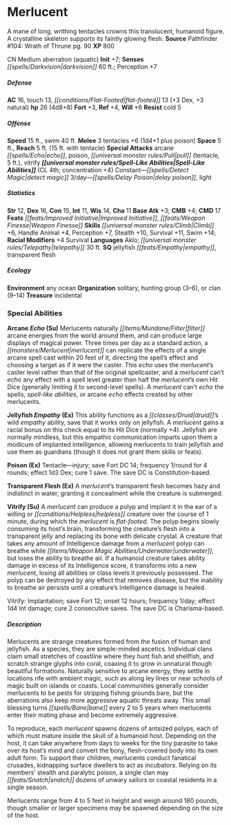 ﻿---
cssclass: [monsters]
title1: Merlucent
desc_short: A mane of long, writhing tentacles crowns this translucent, humanoid figure.
  A crystalline skeleton supports its faintly glowing flesh.
title2: Merlucent
CR: 3
sources:
- name: 'Pathfinder #104: Wrath of Thrune'
  page: 90
  link: http://paizo.com/products/btpy9jb7?Pathfinder-Adventure-Path-104-Wrath-of-Thrune
XP: 800
alignment: CN
size: Medium
type: aberration
subtypes:
- aquatic
initiative:
  bonus: 7
senses:
  darkvision: 60
AC:
  AC: 16
  touch: 13
  flat_footed: 13
  components:
    dex: 3
    natural: 3
HP:
  HP: 26
  long: 4d8+8
saves:
  fort: 3
  ref: 4
  will: 6
resistances:
  cold: 5
speeds:
  base: 15
  swim: 40
attacks:
  melee:
  - - text: 3 tentacles +6 (1d4+1 plus poison)
      entries:
      - - damage: 1d4+1
        - effect: poison
      count: 3
      attack: tentacles
      bonus:
      - 6
  special:
  - arcane echo
  - poison
  - pull (tentacle, 5 ft.)
  - vitrify
space: 5
reach: 5
reach_other: 15 ft. with tentacle
spell_like_abilities:
  entries:
  - name: detect magic
    source: default
    freq: Constant
  - name: delay poison
    source: default
    freq: 3/day
  - name: light
    source: default
    freq: 3/day
  sources:
  - name: default
    CL: 4
    concentration: 4
ability_scores:
  STR: 12
  DEX: 16
  CON: 15
  INT: 11
  WIS: 14
  CHA: 11
BAB: 3
CMB: 4
CMD: 17
feats:
- name: Improved Initiative
- name: Weapon Finesse
skills:
  Climb: 6
  Handle Animal: 4
  Perception: 7
  Stealth: 10
  Survival: 11
  Swim: 14
  _racial_mods:
    Survival:
      _: 4
languages:
- Aklo
- telepathy 30 ft.
special_qualities:
- jellyfish empathy
- transparent flesh
ecology:
  environment: any ocean
  organization: solitary, hunting group (3-6), or clan (9-14)
  treasure_type: incidental
special_abilities:
  Arcane Echo (Su): Merlucents naturally filter arcane energies from the world around
    them, and can produce large displays of magical power. Three times per day as
    a standard action, a merlucent can replicate the effects of a single arcane spell
    cast within 20 feet of it, directing the spell's effect and choosing a target
    as if it were the caster. This echo uses the merlucent's caster level rather than
    that of the original spellcaster, and a merlucent can't echo any effect with a
    spell level greater than half the merlucent's own Hit Dice (generally limiting
    it to second-level spells). A merlucent can't echo the spells, spell-like abilities,
    or arcane echo effects created by other merlucents.
  Jellyfish Empathy (Ex): This ability functions as a druid's wild empathy ability,
    save that it works only on jellyfish. A merlucent gains a racial bonus on this
    check equal to its Hit Dice (normally +4). Jellyfish are normally mindless, but
    this empathic communication imparts upon them a modicum of implanted intelligence,
    allowing merlucents to train jellyfish and use them as guardians (though it does
    not grant them skills or feats).
  Poison (Ex): Tentacle-injury; save Fort DC 14; frequency 1/round for 4 rounds; effect
    1d3 Dex; cure 1 save. The save DC is Constitution-based.
  Transparent Flesh (Ex): A merlucent's transparent flesh becomes hazy and indistinct
    in water, granting it concealment while the creature is submerged.
  Vitrify (Su): |-
    A merlucent can produce a polyp and implant it in the ear of a willing or helpless creature over the course of 1 minute, during which the merlucent is flat-footed. The polyp begins slowly consuming its host's brain, transforming the creature's flesh into a transparent jelly and replacing its bone with delicate crystal. A creature that takes any amount of Intelligence damage from a merlucent polyp can breathe while underwater, but loses the ability to breathe air. If a humanoid creature takes ability damage in excess of its Intelligence score, it transforms into a new merlucent, losing all abilities or class levels it previously possessed. The polyp can be destroyed by any effect that removes disease, but the inability to breathe air persists until a creature's Intelligence damage is healed.

     Vitrify: Implantation; save Fort 12; onset 12 hours; frequency 1/day; effect 1d4 Int damage; cure 2 consecutive saves. The save DC is Charisma-based.
desc_long: |-
  Merlucents are strange creatures formed from the fusion of human and jellyfish. As a species, they are simple-minded ascetics. Individual clans claim small stretches of coastline where they hunt fish and shellfish, and scratch strange glyphs into coral, coaxing it to grow in unnatural though beautiful formations. Naturally sensitive to arcane energy, they settle in locations rife with ambient magic, such as along ley lines or near schools of magic built on islands or coasts. Local communities generally consider merlucents to be pests for stripping fishing grounds bare, but the aberrations also keep more aggressive aquatic threats away. This small blessing turns bane every 2 to 5 years when merlucents enter their mating phase and become extremely aggressive.

  To reproduce, each merlucent spawns dozens of antsized polyps, each of which must mature inside the skull of a humanoid host. Depending on the host, it can take anywhere from days to weeks for the tiny parasite to take over its host's mind and convert the bony, flesh-covered body into its own adult form. To support their children, merlucents conduct fanatical crusades, kidnapping surface dwellers to act as incubators. Relying on its members' stealth and paralytic poison, a single clan may snatch dozens of unwary sailors or coastal residents in a single season.

  Merlucents range from 4 to 5 feet in height and weigh around 180 pounds, though smaller or larger specimens may be spawned depending on the size of the host.

---

# Merlucent
A mane of long, writhing tentacles crowns this translucent, humanoid figure. A crystalline skeleton supports its faintly glowing flesh.
**Source** Pathfinder #104: Wrath of Thrune pg. 90
**XP** 800

CN Medium aberration (aquatic)
**Init** +7; **Senses** _[[spells/Darkvision|darkvision]]_ 60 ft.; Perception +7

##### Defense

**AC** 16, touch 13, _[[conditions/Flat-Footed|flat-footed]]_ 13 (+3 Dex, +3 natural)
**hp** 26 (4d8+8)
**Fort** +3, **Ref** +4, **Will** +6
**Resist** cold 5

##### Offense
**Speed** 15 ft., swim 40 ft.
**Melee** 3 tentacles +6 (1d4+1 plus poison)
**Space** 5 ft., **Reach** 5 ft. (15 ft. with tentacle)
**Special Attacks** arcane _[[spells/Echo|echo]]_, poison, _[[universal monster rules/Pull|pull]]_ (tentacle, 5 ft.), vitrify
**_[[universal monster rules/Spell-Like Abilities|Spell-Like Abilities]]_** (CL 4th; concentration +4)
Constant—_[[spells/Detect Magic|detect magic]]_
3/day—_[[spells/Delay Poison|delay poison]]_, light

##### Statistics
**Str** 12, **Dex** 16, **Con** 15, **Int** 11, **Wis** 14, **Cha** 11
**Base Atk** +3; **CMB** +4; **CMD** 17
**Feats** _[[feats/Improved Initiative|Improved Initiative]]_, _[[feats/Weapon Finesse|Weapon Finesse]]_
**Skills** _[[universal monster rules/Climb|Climb]]_ +6, Handle Animal +4, Perception +7, Stealth +10, Survival +11, Swim +14; **Racial Modifiers** +4 Survival
**Languages** Aklo; _[[universal monster rules/Telepathy|telepathy]]_ 30 ft.
**SQ** jellyfish _[[feats/Empathy|empathy]]_, transparent flesh

##### Ecology

**Environment** any ocean
**Organization** solitary, hunting group (3–6), or clan (9–14)
**Treasure** incidental

### Special Abilities

**Arcane _Echo_ (Su)** Merlucents naturally _[[items/Mundane/Filter|filter]]_ arcane energies from the world around them, and can produce large displays of magical power. Three times per day as a standard action, a _[[monsters/Merlucent|merlucent]]_ can replicate the effects of a single arcane spell cast within 20 feet of it, directing the spell’s effect and choosing a target as if it were the caster. This _echo_ uses the _merlucent_’s caster level rather than that of the original spellcaster, and a _merlucent_ can’t _echo_ any effect with a spell level greater than half the _merlucent_’s own Hit Dice (generally limiting it to second-level spells). A _merlucent_ can’t _echo_ the spells, _spell-like abilities_, or arcane _echo_ effects created by other merlucents.

**Jellyfish _Empathy_ (Ex)** This ability functions as a _[[classes/Druid|druid]]_’s wild _empathy_ ability, save that it works only on jellyfish. A _merlucent_ gains a racial bonus on this check equal to its Hit Dice (normally +4). Jellyfish are normally mindless, but this empathic communication imparts upon them a modicum of implanted intelligence, allowing merlucents to train jellyfish and use them as guardians (though it does not grant them skills or feats).

**Poison (Ex)** Tentacle—injury; save Fort DC 14; frequency 1/round for 4 rounds; effect 1d3 Dex; cure 1 save. The save DC is Constitution-based.

**Transparent Flesh (Ex)** A _merlucent_’s transparent flesh becomes hazy and indistinct in water, granting it concealment while the creature is submerged.

**Vitrify (Su)** A _merlucent_ can produce a polyp and implant it in the ear of a willing or _[[conditions/Helpless|helpless]]_ creature over the course of 1 minute, during which the _merlucent_ is _flat-footed_. The polyp begins slowly consuming its host’s brain, transforming the creature’s flesh into a transparent jelly and replacing its bone with delicate crystal. A creature that takes any amount of Intelligence damage from a _merlucent_ polyp can breathe while _[[items/Weapon Magic Abilities/Underwater|underwater]]_, but loses the ability to breathe air. If a humanoid creature takes ability damage in excess of its Intelligence score, it transforms into a new _merlucent_, losing all abilities or class levels it previously possessed. The polyp can be destroyed by any effect that removes disease, but the inability to breathe air persists until a creature’s Intelligence damage is healed.

Vitrify: Implantation; save Fort 12; onset 12 hours; frequency 1/day; effect 1d4 Int damage; cure 2 consecutive saves. The save DC is Charisma-based.

##### Description

Merlucents are strange creatures formed from the fusion of human and jellyfish. As a species, they are simple-minded ascetics. Individual clans claim small stretches of coastline where they hunt fish and shellfish, and scratch strange glyphs into coral, coaxing it to grow in unnatural though beautiful formations. Naturally sensitive to arcane energy, they settle in locations rife with ambient magic, such as along ley lines or near schools of magic built on islands or coasts. Local communities generally consider merlucents to be pests for stripping fishing grounds bare, but the aberrations also keep more aggressive aquatic threats away. This small blessing turns _[[spells/Bane|bane]]_ every 2 to 5 years when merlucents enter their mating phase and become extremely aggressive.

To reproduce, each _merlucent_ spawns dozens of antsized polyps, each of which must mature inside the skull of a humanoid host. Depending on the host, it can take anywhere from days to weeks for the tiny parasite to take over its host’s mind and convert the bony, flesh-covered body into its own adult form. To support their children, merlucents conduct fanatical crusades, kidnapping surface dwellers to act as incubators. Relying on its members’ stealth and paralytic poison, a single clan may _[[feats/Snatch|snatch]]_ dozens of unwary sailors or coastal residents in a single season.

Merlucents range from 4 to 5 feet in height and weigh around 180 pounds, though smaller or larger specimens may be spawned depending on the size of the host.